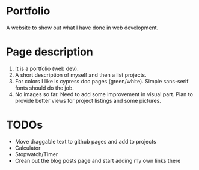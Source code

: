 # Portfolio
A website to show out what I have done in web development.

# Page description
1. It is a portfolio (web dev).
2. A short description of myself and then a list projects.
3. For colors I like is cypress doc pages (green/white). Simple sans-serif fonts should do the job.
4. No images so far. Need to add some improvement in visual part. Plan to provide better views for project listings and some pictures.

# TODOs
- Move draggable text to github pages and add to projects
- Calculator
- Stopwatch/Timer
- Crean out the blog posts page and start adding my own links there